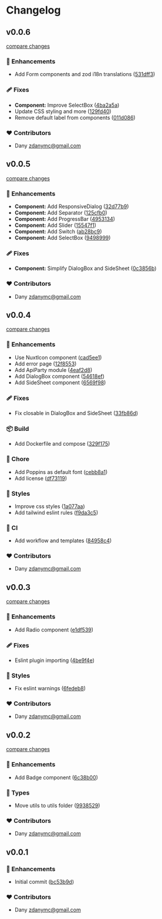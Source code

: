 # Changelog


## v0.0.6

[compare changes](https://github.com/zAlweNy26/nuxt-template/compare/v0.0.5...v0.0.6)

### 🚀 Enhancements

- Add Form components and zod i18n translations ([531dff3](https://github.com/zAlweNy26/nuxt-template/commit/531dff3))

### 🩹 Fixes

- **Component:** Improve SelectBox ([4ba2a5a](https://github.com/zAlweNy26/nuxt-template/commit/4ba2a5a))
- Update CSS styling and more ([129fd40](https://github.com/zAlweNy26/nuxt-template/commit/129fd40))
- Remove default label from components ([011d086](https://github.com/zAlweNy26/nuxt-template/commit/011d086))

### ❤️ Contributors

- Dany <zdanymc@gmail.com>

## v0.0.5

[compare changes](https://github.com/zAlweNy26/nuxt-template/compare/v0.0.4...v0.0.5)

### 🚀 Enhancements

- **Component:** Add ResponsiveDialog ([32d77b9](https://github.com/zAlweNy26/nuxt-template/commit/32d77b9))
- **Component:** Add Separator ([125cfb0](https://github.com/zAlweNy26/nuxt-template/commit/125cfb0))
- **Component:** Add ProgressBar ([4953134](https://github.com/zAlweNy26/nuxt-template/commit/4953134))
- **Component:** Add Slider ([15547f1](https://github.com/zAlweNy26/nuxt-template/commit/15547f1))
- **Component:** Add Switch ([ab28bc9](https://github.com/zAlweNy26/nuxt-template/commit/ab28bc9))
- **Component:** Add SelectBox ([9498999](https://github.com/zAlweNy26/nuxt-template/commit/9498999))

### 🩹 Fixes

- **Component:** Simplify DialogBox and SideSheet ([0c3856b](https://github.com/zAlweNy26/nuxt-template/commit/0c3856b))

### ❤️ Contributors

- Dany <zdanymc@gmail.com>

## v0.0.4

[compare changes](https://github.com/zAlweNy26/nuxt-template/compare/v0.0.3...v0.0.4)

### 🚀 Enhancements

- Use NuxtIcon component ([cad5ee1](https://github.com/zAlweNy26/nuxt-template/commit/cad5ee1))
- Add error page ([12f8553](https://github.com/zAlweNy26/nuxt-template/commit/12f8553))
- Add ApiParty module ([4eaf2d8](https://github.com/zAlweNy26/nuxt-template/commit/4eaf2d8))
- Add DialogBox component ([54618ef](https://github.com/zAlweNy26/nuxt-template/commit/54618ef))
- Add SideSheet component ([6569f98](https://github.com/zAlweNy26/nuxt-template/commit/6569f98))

### 🩹 Fixes

- Fix closable in DialogBox and SideSheet ([33fb86d](https://github.com/zAlweNy26/nuxt-template/commit/33fb86d))

### 📦 Build

- Add Dockerfile and compose ([329f175](https://github.com/zAlweNy26/nuxt-template/commit/329f175))

### 🏡 Chore

- Add Poppins as default font ([cebb8a1](https://github.com/zAlweNy26/nuxt-template/commit/cebb8a1))
- Add license ([df73119](https://github.com/zAlweNy26/nuxt-template/commit/df73119))

### 🎨 Styles

- Improve css styles ([1a077aa](https://github.com/zAlweNy26/nuxt-template/commit/1a077aa))
- Add tailwind eslint rules ([f9da3c5](https://github.com/zAlweNy26/nuxt-template/commit/f9da3c5))

### 🤖 CI

- Add workflow and templates ([84958c4](https://github.com/zAlweNy26/nuxt-template/commit/84958c4))

### ❤️ Contributors

- Dany <zdanymc@gmail.com>

## v0.0.3

[compare changes](https://github.com/zAlweNy26/nuxt-template/compare/v0.0.2...v0.0.3)

### 🚀 Enhancements

- Add Radio component ([e1df539](https://github.com/zAlweNy26/nuxt-template/commit/e1df539))

### 🩹 Fixes

- Eslint plugin importing ([4be9f4e](https://github.com/zAlweNy26/nuxt-template/commit/4be9f4e))

### 🎨 Styles

- Fix eslint warnings ([6fedeb8](https://github.com/zAlweNy26/nuxt-template/commit/6fedeb8))

### ❤️ Contributors

- Dany <zdanymc@gmail.com>

## v0.0.2

[compare changes](https://github.com/zAlweNy26/nuxt-template/compare/v0.0.1...v0.0.2)

### 🚀 Enhancements

- Add Badge component ([6c38b00](https://github.com/zAlweNy26/nuxt-template/commit/6c38b00))

### 🌊 Types

- Move utils to utils folder ([9938529](https://github.com/zAlweNy26/nuxt-template/commit/9938529))

### ❤️ Contributors

- Dany <zdanymc@gmail.com>

## v0.0.1


### 🚀 Enhancements

- Initial commit ([bc53b9d](https://github.com/zAlweNy26/nuxt-template/commit/bc53b9d))

### ❤️ Contributors

- Dany <zdanymc@gmail.com>

